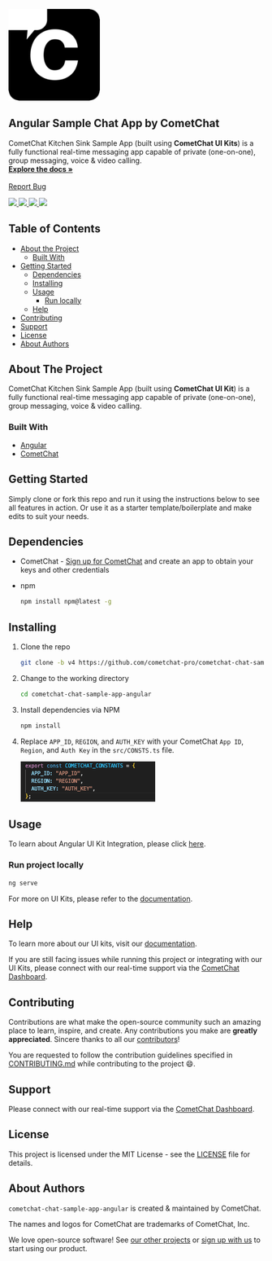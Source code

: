 <!-- readme -->
<p align="left">
  <a href="https://cometchat.com">
    <img src="./Screenshots/logo.png" alt="CometChat logo" width="180" height="180">
  </a>

  <h2 align="left">Angular Sample Chat App by CometChat</h3>

  <p align="left">
    CometChat Kitchen Sink Sample App (built using <b>CometChat UI Kits</b>) is a fully functional real-time messaging app capable of private (one-on-one), group messaging, voice & video calling.
    <br />
    <a href="https://www.cometchat.com/docs/angular-uikit-beta/overview"><strong>Explore the docs »</strong></a>
    <br />
    <br />
    <a href="https://github.com/cometchat-pro/javascript-angular-chat-app/issues">Report Bug</a>
  </p>
</p>

<div align="left">
    <a href="https://github.com/cometchat-pro/javascript-angular-chat-app/releases" alt="Releases">
        <img src="https://img.shields.io/github/v/release/cometchat-pro/cometchat-pro-angular-sample-app" />
    </a>
    <a href="https://img.shields.io/github/languages/top/cometchat-pro/cometchat-pro-angular-sample-app">
        <img src="https://img.shields.io/github/languages/top/cometchat-pro/cometchat-pro-angular-sample-app" />
    </a>
    <a href="https://github.com/cometchat-pro/cometchat-pro-angular-sample-app/stargazers">
        <img src="https://img.shields.io/github/stars/cometchat-pro/cometchat-pro-angular-sample-app?style=social" />
    </a>
    <a href="https://twitter.com/CometChat">
        <img src="https://img.shields.io/twitter/follow/CometChat?label=CometChat&style=social" />
    </a>
</div>

<!-- TABLE OF CONTENTS -->

## Table of Contents

- [About the Project](#about-the-project)
  - [Built With](#built-with)
- [Getting Started](#getting-started)
  - [Dependencies](#dependencies)
  - [Installing](#installing)
  - [Usage](#usage)
    - [Run locally](#run-project-locally)
  - [Help](#help)
- [Contributing](#contributing)
- [Support](#support)
- [License](#license)
- [About Authors](#about-authors)

<!-- ABOUT THE PROJECT -->

## About The Project

CometChat Kitchen Sink Sample App (built using **CometChat UI Kit**) is a fully functional real-time messaging app capable of private (one-on-one), group messaging, voice & video calling.

### Built With

- [Angular](https://angular.io)
- [CometChat](https://cometchat.com)

<!-- GETTING STARTED -->

## Getting Started

Simply clone or fork this repo and run it using the instructions below to see all features in action. Or use it as a starter template/boilerplate and make edits to suit your needs.

## Dependencies

- CometChat - [Sign up for CometChat](https://app.cometchat.com) and create an app to obtain your keys and other credentials

- npm

  ```sh
  npm install npm@latest -g
  ```

## Installing

1. Clone the repo

   ```sh
   git clone -b v4 https://github.com/cometchat-pro/cometchat-chat-sample-app-angular.git -b v4
   ```

2. Change to the working directory

   ```sh
   cd cometchat-chat-sample-app-angular
   ```

3. Install dependencies via NPM

   ```sh
   npm install
   ```

4. Replace `APP_ID`, `REGION`, and `AUTH_KEY` with your CometChat `App ID`, `Region`, and `Auth Key` in the `src/CONSTS.ts` file.

   ![Replacing constants in src/consts.js](./Screenshots/constants.png "Replacing constants in src/consts.ts")

<!-- USAGE EXAMPLES -->

## Usage

To learn about Angular UI Kit Integration, please click [here](https://www.cometchat.com/docs/angular-uikit-beta/integration).

### Run project locally

```sh
ng serve
```

For more on UI Kits, please refer to the [documentation](https://www.cometchat.com/docs/beta-uikits).

## Help

To learn more about our UI kits, visit our [documentation](https://www.cometchat.com/docs/angular-uikit-beta/overview).

If you are still facing issues while running this project or integrating with our UI Kits, please connect with our real-time support via the [CometChat Dashboard](https://app.cometchat.com/).

<!-- CONTRIBUTING -->

## Contributing

Contributions are what make the open-source community such an amazing place to learn, inspire, and create. Any contributions you make are **greatly appreciated**. Sincere thanks to all our [contributors](https://github.com/cometchat-pro/javascript-angular-chat-app/graphs/contributors)!

You are requested to follow the contribution guidelines specified in [CONTRIBUTING.md](./CONTRIBUTING.md) while contributing to the project :smile:.

## Support

Please connect with our real-time support via the [CometChat Dashboard](https://app.cometchat.com/).

<!-- LICENSE -->

## License

This project is licensed under the MIT License - see the [LICENSE](./LICENSE) file for details.

## About Authors

`cometchat-chat-sample-app-angular` is created & maintained by CometChat.

The names and logos for CometChat are trademarks of CometChat, Inc.

We love open-source software! See [our other projects](https://github.com/cometchat-pro) or [sign up with us](https://app.cometchat.com) to start using our product.
